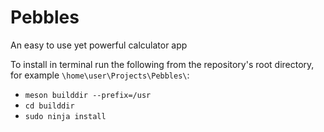 # Pebbles
An easy to use yet powerful calculator app

To install in terminal run the following from the repository's root directory, for example `\home\user\Projects\Pebbles\`:
* `meson builddir --prefix=/usr`
* `cd builddir`
* `sudo ninja install`
